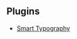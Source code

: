 ## Plugins
- [Smart Typography](https://forum.obsidian.md/t/smart-typography-plugin-curly-quotes-em-dashes-ellipses/19484)
